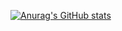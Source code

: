 
[![Anurag's GitHub stats](https://github-readme-stats.vercel.app/api?username=eddwastaken&theme=transparent)](https://github.com/anuraghazra/github-readme-stats)
